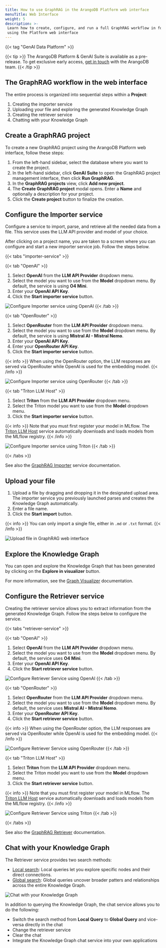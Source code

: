 ```yaml
---
title: How to use GraphRAG in the ArangoDB Platform web interface
menuTitle: Web Interface
weight: 5
description: >-
 Learn how to create, configure, and run a full GraphRAG workflow in four steps
 using the Platform web interface
---
```

{{< tag "GenAI Data Platform" >}}

{{< tip >}}
The ArangoDB Platform & GenAI Suite is available as a pre-release. To get
exclusive early access, [get in touch](https://arangodb.com/contact/) with
the ArangoDB team.
{{< /tip >}}

## The GraphRAG workflow in the web interface

The entire process is organized into sequential steps within a **Project**:

1. Creating the importer service
2. Uploading your file and exploring the generated Knowledge Graph
3. Creating the retriever service
4. Chatting with your Knowledge Graph

## Create a GraphRAG project

To create a new GraphRAG project using the ArangoDB Platform web interface, follow these steps:

1. From the left-hand sidebar, select the database where you want to create the project.
2. In the left-hand sidebar, click **GenAI Suite** to open the GraphRAG project management
   interface, then click **Run GraphRAG**.
3. In the **GraphRAG projects** view, click **Add new project**.
4. The **Create GraphRAG project** modal opens. Enter a **Name** and optionally
   a description for your project.
5. Click the **Create project** button to finalize the creation.

## Configure the Importer service

Configure a service to import, parse, and retrieve all the needed data from a
file. This service uses the LLM API provider and model of your choice.

After clicking on a project name, you are taken to a screen where you can
configure and start a new importer service job. Follow the steps below.

{{< tabs "importer-service" >}}

{{< tab "OpenAI" >}}
1. Select **OpenAI** from the **LLM API Provider** dropdown menu.
2. Select the model you want to use from the **Model** dropdown menu. By default,
   the service is using **O4 Mini**.
3. Enter your **OpenAI API Key**.
4. Click the **Start importer service** button.

![Configure Importer service using OpenAI](../../images/graphrag-ui-configure-importer-openai.png) 
{{< /tab >}}

{{< tab "OpenRouter" >}}
1. Select **OpenRouter** from the **LLM API Provider** dropdown menu.
2. Select the model you want to use from the **Model** dropdown menu. By default,
   the service is using **Mistral AI - Mistral Nemo**.
1. Enter your **OpenAI API Key**.
2. Enter your **OpenRouter API Key**.
3. Click the **Start importer service** button.

{{< info >}}
When using the OpenRouter option, the LLM responses are served via OpenRouter
while OpenAI is used for the embedding model.
{{< /info >}}

![Configure Importer service using OpenRouter](../../images/graphrag-ui-configure-importer-openrouter.png)
{{< /tab >}}

{{< tab "Triton LLM Host" >}}
1. Select **Triton** from the **LLM API Provider** dropdown menu.
2. Select the Triton model you want to use from the **Model** dropdown menu.
3. Click the **Start importer service** button.

{{< info >}}
Note that you must first register your model in MLflow. The [Triton LLM Host](../services/triton-inference-server.md)
service automatically downloads and loads models from the MLflow registry.
{{< /info >}}

![Configure Importer service using Triton](../../images/graphrag-ui-configure-importer-triton.png)
{{< /tab >}}

{{< /tabs >}}

See also the [GraphRAG Importer](../services/importer.md) service documentation.

## Upload your file

1. Upload a file by dragging and dropping it in the designated upload area.
   The importer service you previously launched parses and creates the
   Knowledge Graph automatically.
2. Enter a file name.
3. Click the **Start import** button.

{{< info >}}
You can only import a single file, either in `.md` or `.txt` format.
{{< /info >}}

![Upload file in GraphRAG web interface](../../images/graphrag-ui-upload-file.png)

## Explore the Knowledge Graph

You can open and explore the Knowledge Graph that has been generated by clicking
on the **Explore in visualizer** button.

For more information, see the [Graph Visualizer](../../data-platform/graph-visualizer.md) documentation.

## Configure the Retriever service

Creating the retriever service allows you to extract information from
the generated Knowledge Graph. Follow the steps below to configure the service.

{{< tabs "retriever-service" >}}

{{< tab "OpenAI" >}}
1. Select **OpenAI** from the **LLM API Provider** dropdown menu.
2. Select the model you want to use from the **Model** dropdown menu. By default,
   the service uses **O4 Mini**.
3. Enter your **OpenAI API Key**.
4. Click the **Start retriever service** button.

![Configure Retriever Service using OpenAI](../../images/graphrag-ui-configure-retriever-openai.png)
{{< /tab >}}

{{< tab "OpenRouter" >}}
1. Select **OpenRouter** from the **LLM API Provider** dropdown menu.
2. Select the model you want to use from the **Model** dropdown menu. By default,
   the service uses **Mistral AI - Mistral Nemo**.
3. Enter your **OpenRouter API Key**.
4. Click the **Start retriever service** button.

{{< info >}}
When using the OpenRouter option, the LLM responses are served via OpenRouter
while OpenAI is used for the embedding model.
{{< /info >}}

![Configure Retriever Service using OpenRouter](../../images/graphrag-ui-configure-retriever-openrouter.png)
{{< /tab >}}

{{< tab "Triton LLM Host" >}}
1. Select **Triton** from the **LLM API Provider** dropdown menu.
2. Select the Triton model you want to use from the **Model** dropdown menu.
3. Click the **Start retriever service** button.

{{< info >}}
Note that you must first register your model in MLflow. The [Triton LLM Host](../services/triton-inference-server.md)
service automatically downloads and loads models from the MLflow registry.
{{< /info >}}

![Configure Retriever Service using Triton](../../images/graphrag-ui-configure-retriever-triton.png)
{{< /tab >}}

{{< /tabs >}}

See also the [GraphRAG Retriever](../services/retriever.md) documentation.

## Chat with your Knowledge Graph

The Retriever service provides two search methods:
- [Local search](../services/retriever.md#local-search): Local queries let you
  explore specific nodes and their direct connections.
- [Global search](../services/retriever.md#global-search): Global queries uncover
  broader patters and relationships across the entire Knowledge Graph.

![Chat with your Knowledge Graph](../../images/graphrag-ui-chat.png)

In addition to querying the Knowledge Graph, the chat service allows you to do the following:
- Switch the search method from **Local Query** to **Global Query** and vice-versa
  directly in the chat
- Change the retriever service
- Clear the chat
- Integrate the Knowledge Graph chat service into your own applications
